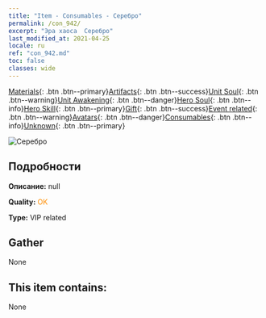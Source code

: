 ```yaml
---
title: "Item - Consumables - Серебро"
permalink: /con_942/
excerpt: "Эра хаоса  Серебро"
last_modified_at: 2021-04-25
locale: ru
ref: "con_942.md"
toc: false
classes: wide
---
```

 [Materials](/ItemsRU/){: .btn .btn--primary}[Artifacts](/ItemsRU/Artifacts/){: .btn .btn--success}[Unit Soul](/ItemsRU/UnitSoul/){: .btn .btn--warning}[Unit Awakening](/ItemsRU/UnitAwakening/){: .btn .btn--danger}[Hero Soul](/ItemsRU/HeroSoul/){: .btn .btn--info}[Hero Skill](/ItemsRU/HeroSkill/){: .btn .btn--primary}[Gift](/ItemsRU/Gift/){: .btn .btn--success}[Event related](/ItemsRU/Events/){: .btn .btn--warning}[Avatars](/ItemsRU/Avatars/){: .btn .btn--danger}[Consumables](/ItemsRU/Consumables/){: .btn .btn--info}[Unknown](/ItemsRU/Unknown/){: .btn .btn--primary}

 ![Серебро](/images/t/i_4003401.png)

## Подробности
 **Описание:** null

 **Quality:** <span style="color: #FF8C00">OK</span>

 **Type:** VIP related

## Gather

  None

## This item contains:

  None

